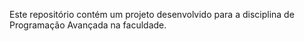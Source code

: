 Este repositório contém um projeto desenvolvido para a disciplina de Programação Avançada na faculdade.

